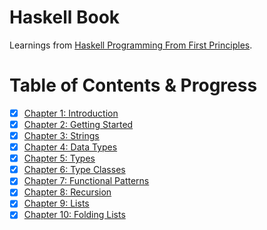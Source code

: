 # Haskell Book

Learnings from [Haskell Programming From First Principles](http://haskellbook.com).

# Table of Contents & Progress

- [x] [Chapter 1: Introduction](./Chapters/Introduction/)
- [x] [Chapter 2: Getting Started](./Chapters/GettingStarted/)
- [x] [Chapter 3: Strings](./Chapters/Strings/)
- [x] [Chapter 4: Data Types](./Chapters/DataTypes/)
- [x] [Chapter 5: Types](./Chapters/Types/)
- [x] [Chapter 6: Type Classes](./Chapters/TypeClasses/)
- [x] [Chapter 7: Functional Patterns](./Chapters/FunctionalPatterns/)
- [x] [Chapter 8: Recursion](./Chapters/Recursion/)
- [x] [Chapter 9: Lists](./Chapters/Lists/)
- [x] [Chapter 10: Folding Lists](./Chapters/FoldingLists/)
